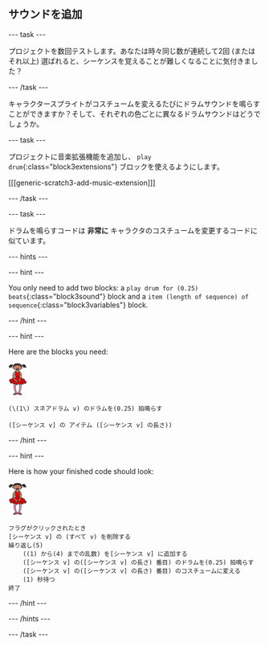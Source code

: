 ## サウンドを追加

\--- task \---

プロジェクトを数回テストします。あなたは時々同じ数が連続して2回 (またはそれ以上) 選ばれると、シーケンスを覚えることが難しくなることに気付きました？

\--- /task \---

キャラクタースプライトがコスチュームを変えるたびにドラムサウンドを鳴らすことができますか？そして、それぞれの色ごとに異なるドラムサウンドはどうでしょうか。

\--- task \---

プロジェクトに音楽拡張機能を追加し、 `play drum`{:class="block3extensions"} ブロックを使えるようにします。

[[[generic-scratch3-add-music-extension]]]

\--- /task \---

\--- task \---

ドラムを鳴らすコードは **非常に** キャラクタのコスチュームを変更するコードに似ています。

\--- hints \---

\--- hint \---

You only need to add two blocks: a `play drum for (0.25) beats`{:class="block3sound"} block and a `item (length of sequence) of sequence`{:class="block3variables"} block.

\--- /hint \---

\--- hint \---

Here are the blocks you need:

![ballerina](images/ballerina.png)

```blocks3
(\(1\) スネアドラム v) のドラムを(0.25) 拍鳴らす

([シーケンス v] の アイテム ([シーケンス v] の長さ))
```

\--- /hint \---

\--- hint \---

Here is how your finished code should look:

![ballerina](images/ballerina.png)

```blocks3
フラグがクリックされたとき
[シーケンス v] の (すべて v) を削除する
繰り返し(5)
    ((1) から(4) までの乱数) を[シーケンス v] に追加する
    ([シーケンス v] の([シーケンス v] の長さ) 番目) のドラムを(0.25) 拍鳴らす
    ([シーケンス v] の([シーケンス v] の長さ) 番目) のコスチュームに変える
    (1) 秒待つ
終了
```

\--- /hint \---

\--- /hints \---

\--- /task \---